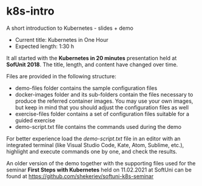 # k8s-intro
A short introduction to Kubernetes - slides + demo
* Current title: Kubernetes in One Hour
* Expected length: 1:30 h

It all started with the **Kubernetes in 20 minutes** presentation held at **SofUnit 2018**. The title, length, and content have changed over time. 

Files are provided in the following structure:
* demo-files folder contains the sample configuration files
* docker-images folder and its sub-folders contain the files necessary to produce the referred container images. You may use your own images, but keep in mind that you should adjust the configuration files as well
* exercise-files folder contains a set of configuration files suitable for a guided exercise
* demo-script.txt file contains the commands used during the demo

For better experience load the *demo-script.txt* file in an editor with an integrated terminal (like Visual Studio Code, Kate, Atom, Sublime, etc.), highlight and execute commands one by one, and check the results.

An older version of the demo together with the supporting files used for the seminar **First Steps with Kubernetes** held on 11.02.2021 at SoftUni can be found at https://github.com/shekeriev/softuni-k8s-seminar
